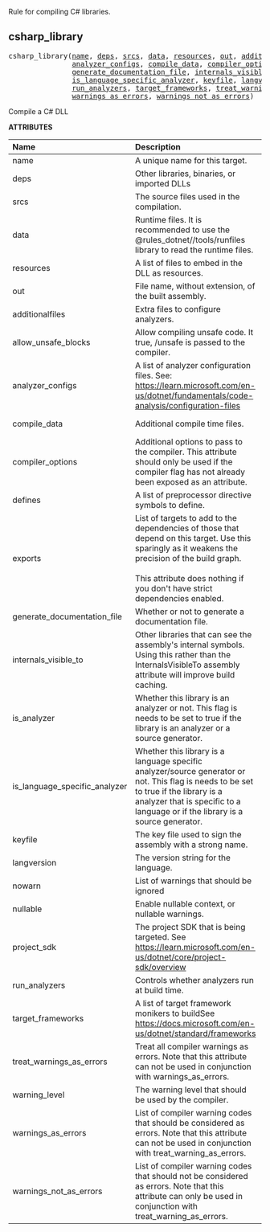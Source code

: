 <!-- Generated with Stardoc: http://skydoc.bazel.build -->

Rule for compiling C# libraries.

<a id="csharp_library"></a>

## csharp_library

<pre>
csharp_library(<a href="#csharp_library-name">name</a>, <a href="#csharp_library-deps">deps</a>, <a href="#csharp_library-srcs">srcs</a>, <a href="#csharp_library-data">data</a>, <a href="#csharp_library-resources">resources</a>, <a href="#csharp_library-out">out</a>, <a href="#csharp_library-additionalfiles">additionalfiles</a>, <a href="#csharp_library-allow_unsafe_blocks">allow_unsafe_blocks</a>,
               <a href="#csharp_library-analyzer_configs">analyzer_configs</a>, <a href="#csharp_library-compile_data">compile_data</a>, <a href="#csharp_library-compiler_options">compiler_options</a>, <a href="#csharp_library-defines">defines</a>, <a href="#csharp_library-exports">exports</a>,
               <a href="#csharp_library-generate_documentation_file">generate_documentation_file</a>, <a href="#csharp_library-internals_visible_to">internals_visible_to</a>, <a href="#csharp_library-is_analyzer">is_analyzer</a>,
               <a href="#csharp_library-is_language_specific_analyzer">is_language_specific_analyzer</a>, <a href="#csharp_library-keyfile">keyfile</a>, <a href="#csharp_library-langversion">langversion</a>, <a href="#csharp_library-nowarn">nowarn</a>, <a href="#csharp_library-nullable">nullable</a>, <a href="#csharp_library-project_sdk">project_sdk</a>,
               <a href="#csharp_library-run_analyzers">run_analyzers</a>, <a href="#csharp_library-target_frameworks">target_frameworks</a>, <a href="#csharp_library-treat_warnings_as_errors">treat_warnings_as_errors</a>, <a href="#csharp_library-warning_level">warning_level</a>,
               <a href="#csharp_library-warnings_as_errors">warnings_as_errors</a>, <a href="#csharp_library-warnings_not_as_errors">warnings_not_as_errors</a>)
</pre>

Compile a C# DLL

**ATTRIBUTES**


| Name  | Description | Type | Mandatory | Default |
| :------------- | :------------- | :------------- | :------------- | :------------- |
| <a id="csharp_library-name"></a>name |  A unique name for this target.   | <a href="https://bazel.build/concepts/labels#target-names">Name</a> | required |  |
| <a id="csharp_library-deps"></a>deps |  Other libraries, binaries, or imported DLLs   | <a href="https://bazel.build/concepts/labels">List of labels</a> | optional |  `[]`  |
| <a id="csharp_library-srcs"></a>srcs |  The source files used in the compilation.   | <a href="https://bazel.build/concepts/labels">List of labels</a> | optional |  `[]`  |
| <a id="csharp_library-data"></a>data |  Runtime files. It is recommended to use the @rules_dotnet//tools/runfiles library to read the runtime files.   | <a href="https://bazel.build/concepts/labels">List of labels</a> | optional |  `[]`  |
| <a id="csharp_library-resources"></a>resources |  A list of files to embed in the DLL as resources.   | <a href="https://bazel.build/concepts/labels">List of labels</a> | optional |  `[]`  |
| <a id="csharp_library-out"></a>out |  File name, without extension, of the built assembly.   | String | optional |  `""`  |
| <a id="csharp_library-additionalfiles"></a>additionalfiles |  Extra files to configure analyzers.   | <a href="https://bazel.build/concepts/labels">List of labels</a> | optional |  `[]`  |
| <a id="csharp_library-allow_unsafe_blocks"></a>allow_unsafe_blocks |  Allow compiling unsafe code. It true, /unsafe is passed to the compiler.   | Boolean | optional |  `False`  |
| <a id="csharp_library-analyzer_configs"></a>analyzer_configs |  A list of analyzer configuration files. See: https://learn.microsoft.com/en-us/dotnet/fundamentals/code-analysis/configuration-files   | <a href="https://bazel.build/concepts/labels">List of labels</a> | optional |  `[]`  |
| <a id="csharp_library-compile_data"></a>compile_data |  Additional compile time files.   | <a href="https://bazel.build/concepts/labels">List of labels</a> | optional |  `[]`  |
| <a id="csharp_library-compiler_options"></a>compiler_options |  Additional options to pass to the compiler. This attribute should only be used if the compiler flag has not already been exposed as an attribute.   | List of strings | optional |  `[]`  |
| <a id="csharp_library-defines"></a>defines |  A list of preprocessor directive symbols to define.   | List of strings | optional |  `[]`  |
| <a id="csharp_library-exports"></a>exports |  List of targets to add to the dependencies of those that depend on this target. Use this sparingly as it weakens the precision of the build graph.<br><br>This attribute does nothing if you don't have strict dependencies enabled.   | <a href="https://bazel.build/concepts/labels">List of labels</a> | optional |  `[]`  |
| <a id="csharp_library-generate_documentation_file"></a>generate_documentation_file |  Whether or not to generate a documentation file.   | Boolean | optional |  `True`  |
| <a id="csharp_library-internals_visible_to"></a>internals_visible_to |  Other libraries that can see the assembly's internal symbols. Using this rather than the InternalsVisibleTo assembly attribute will improve build caching.   | List of strings | optional |  `[]`  |
| <a id="csharp_library-is_analyzer"></a>is_analyzer |  Whether this library is an analyzer or not. This flag is needs to be set to true if the library is an analyzer or a source generator.   | Boolean | optional |  `False`  |
| <a id="csharp_library-is_language_specific_analyzer"></a>is_language_specific_analyzer |  Whether this library is a language specific analyzer/source generator or not. This flag is needs to be set to true if the library is a analyzer that is specific to a language or if the library is a source generator.   | Boolean | optional |  `False`  |
| <a id="csharp_library-keyfile"></a>keyfile |  The key file used to sign the assembly with a strong name.   | <a href="https://bazel.build/concepts/labels">Label</a> | optional |  `None`  |
| <a id="csharp_library-langversion"></a>langversion |  The version string for the language.   | String | optional |  `""`  |
| <a id="csharp_library-nowarn"></a>nowarn |  List of warnings that should be ignored   | List of strings | optional |  `["CS1701", "CS1702"]`  |
| <a id="csharp_library-nullable"></a>nullable |  Enable nullable context, or nullable warnings.   | String | optional |  `"disable"`  |
| <a id="csharp_library-project_sdk"></a>project_sdk |  The project SDK that is being targeted. See https://learn.microsoft.com/en-us/dotnet/core/project-sdk/overview   | String | optional |  `"default"`  |
| <a id="csharp_library-run_analyzers"></a>run_analyzers |  Controls whether analyzers run at build time.   | Boolean | optional |  `True`  |
| <a id="csharp_library-target_frameworks"></a>target_frameworks |  A list of target framework monikers to buildSee https://docs.microsoft.com/en-us/dotnet/standard/frameworks   | List of strings | required |  |
| <a id="csharp_library-treat_warnings_as_errors"></a>treat_warnings_as_errors |  Treat all compiler warnings as errors. Note that this attribute can not be used in conjunction with warnings_as_errors.   | Boolean | optional |  `False`  |
| <a id="csharp_library-warning_level"></a>warning_level |  The warning level that should be used by the compiler.   | Integer | optional |  `3`  |
| <a id="csharp_library-warnings_as_errors"></a>warnings_as_errors |  List of compiler warning codes that should be considered as errors. Note that this attribute can not be used in conjunction with treat_warning_as_errors.   | List of strings | optional |  `[]`  |
| <a id="csharp_library-warnings_not_as_errors"></a>warnings_not_as_errors |  List of compiler warning codes that should not be considered as errors. Note that this attribute can only be used in conjunction with treat_warning_as_errors.   | List of strings | optional |  `[]`  |


